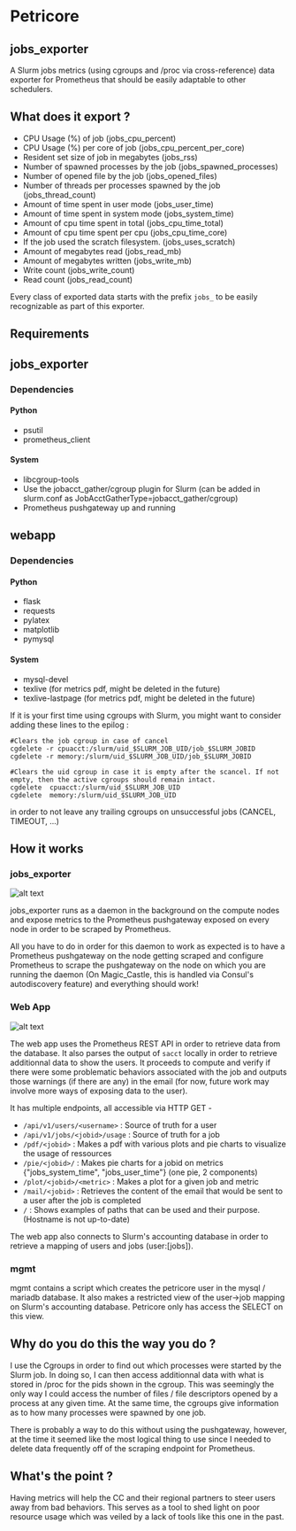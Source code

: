 # Petricore
## jobs_exporter
A Slurm jobs metrics (using cgroups and /proc via cross-reference) data exporter for Prometheus that should be easily adaptable to other schedulers.

## What does it export ?
- CPU Usage (%) of job (jobs_cpu_percent)
- CPU Usage (%) per core of job (jobs_cpu_percent_per_core)
- Resident set size of job in megabytes (jobs_rss)
- Number of spawned processes by the job (jobs_spawned_processes)
- Number of opened file by the job (jobs_opened_files)
- Number of threads per processes spawned by the job (jobs_thread_count)
- Amount of time spent in user mode (jobs_user_time)
- Amount of time spent in system mode (jobs_system_time)
- Amount of cpu time spent in total (jobs_cpu_time_total)
- Amount of cpu time spent per cpu (jobs_cpu_time_core)
- If the job used the scratch filesystem. (jobs_uses_scratch)
- Amount of megabytes read (jobs_read_mb)
- Amount of megabytes written (jobs_write_mb)
- Write count (jobs_write_count)
- Read count (jobs_read_count)

Every class of exported data starts with the prefix `jobs_` to be easily recognizable as part of this exporter.

## Requirements

## jobs_exporter
### Dependencies
#### Python
- psutil
- prometheus_client

#### System
- libcgroup-tools
- Use the jobacct_gather/cgroup plugin for Slurm (can be added in slurm.conf as JobAcctGatherType=jobacct_gather/cgroup)
- Prometheus pushgateway up and running

## webapp
### Dependencies
#### Python
- flask
- requests
- pylatex
- matplotlib
- pymysql

#### System
- mysql-devel
- texlive (for metrics pdf, might be deleted in the future)
- texlive-lastpage (for metrics pdf, might be deleted in the future)

If it is your first time using cgroups with Slurm, you might want to consider adding these lines to the epilog : 

```
#Clears the job cgroup in case of cancel
cgdelete -r cpuacct:/slurm/uid_$SLURM_JOB_UID/job_$SLURM_JOBID
cgdelete -r memory:/slurm/uid_$SLURM_JOB_UID/job_$SLURM_JOBID

#Clears the uid cgroup in case it is empty after the scancel. If not empty, then the active cgroups should remain intact.
cgdelete  cpuacct:/slurm/uid_$SLURM_JOB_UID
cgdelete  memory:/slurm/uid_$SLURM_JOB_UID
```

in order to not leave any trailing cgroups on unsuccessful jobs (CANCEL, TIMEOUT, ...)

## How it works
### jobs_exporter
![alt text](https://docs.google.com/drawings/d/e/2PACX-1vSOLM2Q9AZYmsRYqsevTvpWUysPeAhbdIre1CnQ-ti78A6XBHMxWXbJhZLqp7bg7RAEwhHoROTnqX0S/pub?w=1315&h=704 "Jobs Exporter Diagram")

jobs_exporter runs as a daemon in the background on the compute nodes and expose metrics to the Prometheus pushgateway exposed on every node in order to be scraped by Prometheus.

All you have to do in order for this daemon to work as expected is to have a Prometheus pushgateway on the node getting scraped and configure Prometheus to scrape the pushgateway on the node on which you are running the daemon (On Magic_Castle, this is handled via Consul's autodiscovery feature) and everything should work!

### Web App
![alt text](https://docs.google.com/drawings/d/e/2PACX-1vRgZzeBaogtesA9l_xBIsGIpIaiCBhWDK-T8EDSs72Kp9HEpKcYPwR01ENmOnSGvugmN_4_DQ9Fdo5S/pub?w=1315&h=704 "Web app Diagram")

The web app uses the Prometheus REST API in order to retrieve data from the database. It also parses the output of `sacct` locally in order to retrieve additionnal data to show the users. It proceeds to compute and verify if there were some problematic behaviors associated with the job and outputs those warnings (if there are any) in the email (for now, future work may involve more ways of exposing data to the user).

It has multiple endpoints, all accessible via HTTP GET - 
- `/api/v1/users/<username>` : Source of truth for a user
- `/api/v1/jobs/<jobid>/usage` : Source of truth for a job
- `/pdf/<jobid>` : Makes a pdf with various plots and pie charts to visualize the usage of ressources
- `/pie/<jobid>/` : Makes pie charts for a jobid on metrics {"jobs_system_time", "jobs_user_time"} (one pie, 2 components)
- `/plot/<jobid>/<metric>` : Makes a plot for a given job and metric
- `/mail/<jobid>` : Retrieves the content of the email that would be sent to a user after the job is completed
- `/` : Shows examples of paths that can be used and their purpose. (Hostname is not up-to-date)

The web app also connects to Slurm's accounting database in order to retrieve a mapping of users and jobs (user:[jobs]).

### mgmt
mgmt contains a script which creates the petricore user in the mysql / mariadb database. It also makes a restricted view of the user->job mapping on Slurm's accounting database. Petricore only has access the SELECT on this view.

## Why do you do this the way you do ?
I use the Cgroups in order to find out which processes were started by the Slurm job. In doing so, I can then access additionnal data with what is stored in /proc for the pids shown in the cgroup. This was seemingly the only way I could access the number of files / file descriptors opened by a process at any given time. At the same time, the cgroups give information as to how many processes were spawned by one job.

There is probably a way to do this without using the pushgateway, however, at the time it seemed like the most logical thing to use since I needed to delete data frequently off of the scraping endpoint for Prometheus.

## What's the point ?
Having metrics will help the CC and their regional partners to steer users away from bad behaviors. This serves as a tool to shed light on poor resource usage which
was veiled by a lack of tools like this one in the past.


